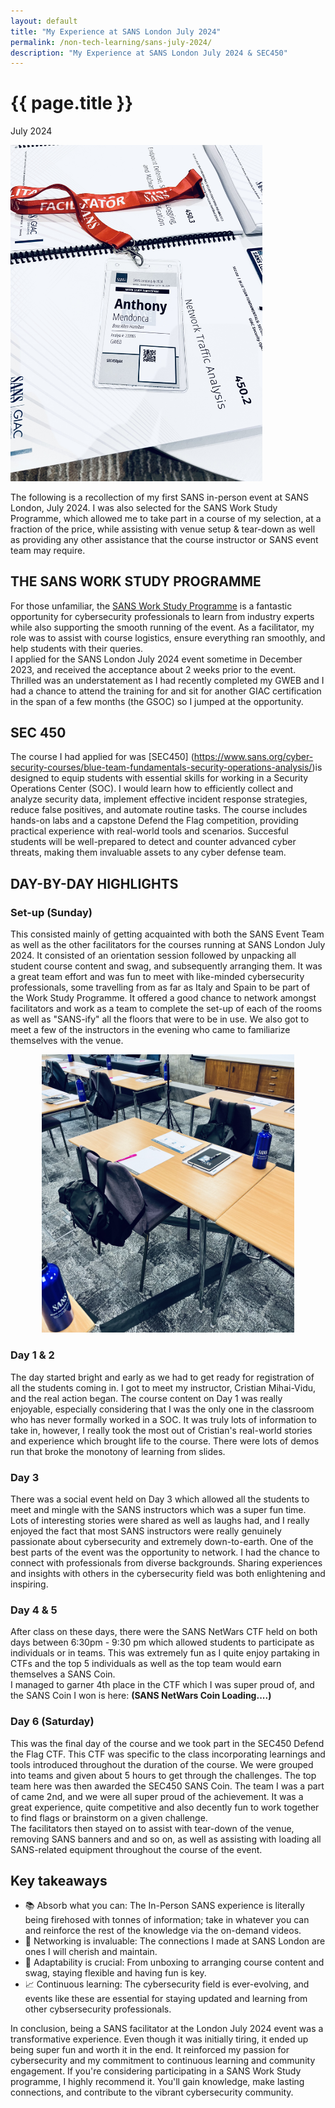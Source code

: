 ```yaml
---
layout: default
title: "My Experience at SANS London July 2024"
permalink: /non-tech-learning/sans-july-2024/
description: "My Experience at SANS London July 2024 & SEC450"
---
```


<h1>{{ page.title }}</h1>
<p class="subtitle">July 2024</p>
<img class="center" src="/images/sans-badge.jpg" style="max-width: 80%; height: auto;" alt="SANS badge" title="SANS badge" />

The following is a recollection of my first SANS in-person event at SANS London, July 2024. I was also selected for the SANS Work Study Programme, which allowed me to take part in a course of my selection, at a fraction of the price, while assisting with venue setup & tear-down as well as providing any other assistance that the course instructor or SANS event team may require.

## THE SANS WORK STUDY PROGRAMME

For those unfamiliar, the [SANS Work Study Programme](https://www.sans.org/work-study-program/) is a fantastic opportunity for cybersecurity professionals to learn from industry experts while also supporting the smooth running of the event. As a facilitator, my role was to assist with course logistics, ensure everything ran smoothly, and help students with their queries.  
I applied for the SANS London July 2024 event sometime in December 2023, and received the acceptance about 2 weeks prior to the event. Thrilled was an understatement as I had recently completed my GWEB and I had a chance to attend the training for and sit for another GIAC certification in the span of a few months (the GSOC) so I jumped at the opportunity.  

## SEC 450
The course I had applied for was [SEC450] (https://www.sans.org/cyber-security-courses/blue-team-fundamentals-security-operations-analysis/)is designed to equip students with essential skills for working in a Security Operations Center (SOC). I would learn how to efficiently collect and analyze security data, implement effective incident response strategies, reduce false positives, and automate routine tasks. The course includes hands-on labs and a capstone Defend the Flag competition, providing practical experience with real-world tools and scenarios. Succesful students will be well-prepared to detect and counter advanced cyber threats, making them invaluable assets to any cyber defense team.

## DAY-BY-DAY HIGHLIGHTS
### Set-up (Sunday)
This consisted mainly of getting acquainted with both the SANS Event Team as well as the other facilitators for the courses running at SANS London July 2024. It consisted of an orientation session followed by unpacking all student course content and swag, and subsequently arranging them. It was a great team effort and was fun to meet with like-minded cybersecurity professionals, some travelling from as far as Italy and Spain to be part of the Work Study Programme. It offered a good chance to network amongst facilitators and work as a team to complete the set-up of each of the rooms as well as "SANS-ify" all the floors that were to be in use. We also got to meet a few of the instructors in the evening who came to familiarize themselves with the venue.  
<div style="text-align: center;">
    <img src="/images/sans-setup.jpg" alt="setup" style="max-width: 80%; height: auto;" title="setup">
</div>

### Day 1 & 2
The day started bright and early as we had to get ready for registration of all the students coming in. I got to meet my instructor, Cristian Mihai-Vidu, and the real action began. The course content on Day 1 was really enjoyable, especially considering that I was the only one in the classroom who has never formally worked in a SOC. It was truly lots of information to take in, however, I really took the most out of Cristian's real-world stories and experience which brought life to the course. There were lots of demos run that broke the monotony of learning from slides.  

### Day 3
There was a social event held on Day 3 which allowed all the students to meet and mingle with the SANS instructors which was a super fun time. Lots of interesting stories were shared as well as laughs had, and I really enjoyed the fact that most SANS instructors were really genuinely passionate about cybersecurity and extremely down-to-earth. One of the best parts of the event was the opportunity to network. I had the chance to connect with professionals from diverse backgrounds. Sharing experiences and insights with others in the cybersecurity field was both enlightening and inspiring.  

### Day 4 & 5
After class on these days, there were the SANS NetWars CTF held on both days between 6:30pm - 9:30 pm which allowed students to participate as individuals or in teams. This was extremely fun as I quite enjoy partaking in CTFs and the top 5 individuals as well as the top team would earn themselves a SANS Coin.  
I managed to garner 4th place in the CTF which I was super proud of, and the SANS Coin I won is here:  **(SANS NetWars Coin Loading....)**  

### Day 6 (Saturday)
This was the final day of the course and we took part in the SEC450 Defend the Flag CTF. This CTF was specific to the class incorporating learnings and tools introduced throughout the duration of the course. We were grouped into teams and given about 5 hours to get through the challenges. The top team here was then awarded the SEC450 SANS Coin. The team I was a part of came 2nd, and we were all super proud of the achievement. It was a great experience, quite competitive and also decently fun to work together to find flags or brainstorm on a given challenge.  
The facilitators then stayed on to assist with tear-down of the venue, removing SANS banners and and so on, as well as assisting with loading all SANS-related equipment throughout the course of the event.  

## Key takeaways
- 📚 Absorb what you can: The In-Person SANS experience is literally being firehosed with tonnes of information; take in whatever you can and reinforce the rest of the knowledge via the on-demand videos.
- 🤝 Networking is invaluable: The connections I made at SANS London are ones I will cherish and maintain.  
- 🔄 Adaptability is crucial: From unboxing to arranging course content and swag, staying flexible and having fun is key.  
- 📈 Continuous learning: The cybersecurity field is ever-evolving, and events like these are essential for staying updated and learning from other cybsersecurity professionals.  

In conclusion, being a SANS facilitator at the London July 2024 event was a transformative experience. Even though it was initially tiring, it ended up being super fun and worth it in the end. It reinforced my passion for cybersecurity and my commitment to continuous learning and community engagement. If you're considering participating in a SANS Work Study programme, I highly recommend it. You'll gain knowledge, make lasting connections, and contribute to the vibrant cybersecurity community.